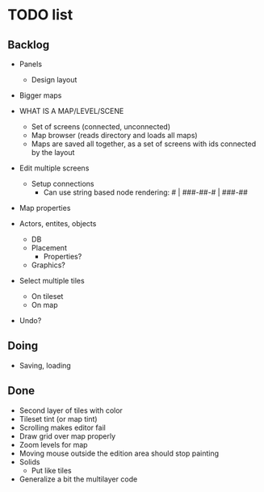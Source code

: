 # TODO list

## Backlog 

- Panels
    - Design layout
- Bigger maps
- WHAT IS A MAP/LEVEL/SCENE
    - Set of screens (connected, unconnected)
    - Map browser (reads directory and loads all maps)
    - Maps are saved all together, as a set of screens with ids connected by the layout
- Edit multiple screens
    - Setup connections
        + Can use string based node rendering:
                    #
                    |
                ###-##-#
                  |
                 ###-##
- Map properties
- Actors, entites, objects
    - DB
    - Placement
        - Properties?
    - Graphics?
- Select multiple tiles
    - On tileset
    - On map

- Undo?

## Doing

- Saving, loading

## Done

- Second layer of tiles with color
- Tileset tint (or map tint)
- Scrolling makes editor fail
- Draw grid over map properly
- Zoom levels for map
- Moving mouse outside the edition area should stop painting
- Solids
    - Put like tiles
- Generalize a bit the multilayer code